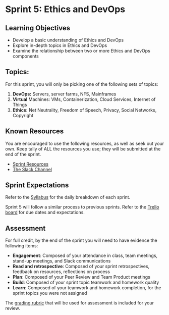 # Sprint 5: Ethics and DevOps

## Learning Objectives
- Develop a basic understanding of Ethics and DevOps
- Explore in-depth topics in Ethics and DevOps
- Examine the relationship between two or more Ethics and DevOps components

## Topics:

For this sprint, you will only be picking one of the following sets of topics:

1. **DevOps:** Servers, server farms, NFS, Mainframes
2. **Virtual** Machines: VMs, Containerization, Cloud Services, Internet of Things
3. **Ethics:** Net Neutrality, Freedom of Speech, Privacy, Social Networks, Copyright


## Known Resources

You are encouraged to use the following resources, as well as seek out your own. Keep tally of ALL the resources you use; they will be submitted at the end of the sprint.

- [Sprint Resources](resources.md "Resources for this Sprint")
- [The Slack Channel](https://trello.com/b/ZCZcI7ng/csc-412-networking "CSC 412 Slack Channel") 

## Sprint Expectations

Refer to the [Syllabus](https://docs.google.com/document/d/1-YyupBHLcooYJ5Ew0uh4Iaa4U_PRmhoysCPhIsajMR4/edit#bookmark=id.pf3cftfn8tj4 "Syllabus") for the daily breakdown of each sprint.

Sprint 5 will follow a similar process to previous sprints. Refer to the [Trello board](https://trello.com/c/P8c85lqP/43-upcoming-items "Trello Board") for due dates and expectations. 

## Assessment

For full credit, by the end of the sprint you will need to have evidence the following items:
- **Engagement**: Composed of your attendance in class, team meetings, stand-up meetings, and Slack communications
- **Read and retrospective**: Composed of your sprint retrospectives, feedback on resources, reflections on process
- **Plan**: Composed of your Peer Review and Team Product meetings
- **Build**: Composed of your sprint topic teamwork and homework quality
- **Learn**: Composed of your teamwork and homework completion, for the sprint topics you were not assigned

The [grading rubric](https://docs.google.com/document/d/1FfAv9stxBRcbP4zkIZ-Xk_SkXwxj-l731OCWSt87tjQ/edit?usp=sharing "Grading rubric") that will be used for assessment is included for your review.
